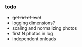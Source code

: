 ### todo
- ~~get rid of eval~~
- logging dimensions?
- scaling and normalizing photos
- first N photos in log
- independent onloads
